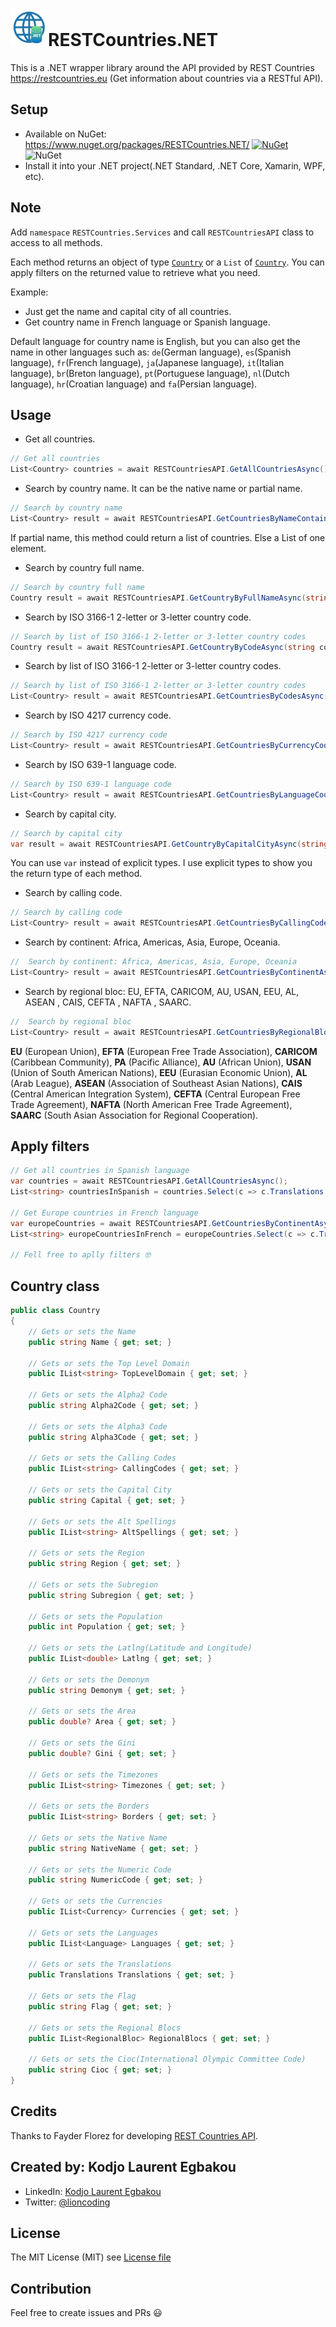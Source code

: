 # <img src="art/icon.png" alt="Icon" width="60" />RESTCountries.NET 

This is a .NET wrapper library around the API provided by REST Countries https://restcountries.eu (Get information about countries via a RESTful API).

## Setup

- Available on NuGet: https://www.nuget.org/packages/RESTCountries.NET/ [![NuGet](https://img.shields.io/nuget/v/RESTCountries.NET.svg?label=NuGet)](https://www.nuget.org/packages/RESTCountries.NET/) ![NuGet](https://img.shields.io/nuget/dt/RESTCountries.NET.svg)
- Install it into your .NET project(.NET Standard, .NET Core, Xamarin, WPF, etc).

## Note

Add `namespace` `RESTCountries.Services` and call `RESTCountriesAPI` class to access to all methods.

Each method returns an object of type [`Country`](https://github.com/egbakou/RESTCountries.NET/blob/master/src/RESTCountries.NET/Models/Country.cs) or a `List` of [`Country`](https://github.com/egbakou/RESTCountries.NET/blob/master/src/RESTCountries.NET/Models/Country.cs). You can apply filters on the returned value to retrieve what you need. 

Example:

- Just get the name and capital city of all countries.
- Get country name in French language or Spanish language.

Default language for country name is English, but you can also get the name in other languages such as: `de`(German language),  `es`(Spanish language), `fr`(French language),  `ja`(Japanese language), `it`(Italian language), `br`(Breton language), `pt`(Portuguese language), `nl`(Dutch language), `hr`(Croatian language) and `fa`(Persian language).

## Usage

- Get all countries.

```csharp
// Get all countries
List<Country> countries = await RESTCountriesAPI.GetAllCountriesAsync();
```

- Search by country name. It can be the native name or partial name.

```csharp
// Search by country name
List<Country> result = await RESTCountriesAPI.GetCountriesByNameContainsAsync(string name);
```

If partial name, this method could return a list of countries. Else a List of one element.

- Search by country full name.

```csharp
// Search by country full name
Country result = await RESTCountriesAPI.GetCountryByFullNameAsync(string fullName);
```

-  Search by ISO 3166-1 2-letter or 3-letter country code.

```csharp
// Search by list of ISO 3166-1 2-letter or 3-letter country codes
Country result = await RESTCountriesAPI.GetCountryByCodeAsync(string countryCode);
```

-  Search by list of ISO 3166-1 2-letter or 3-letter country codes.

```csharp
// Search by list of ISO 3166-1 2-letter or 3-letter country codes
List<Country> result = await RESTCountriesAPI.GetCountriesByCodesAsync(params string[] codes);
```

- Search by ISO 4217 currency code.

```csharp
// Search by ISO 4217 currency code
List<Country> result = await RESTCountriesAPI.GetCountriesByCurrencyCodeAsync(string currencyCode);
```

- Search by ISO 639-1 language code.

```csharp
// Search by ISO 639-1 language code
List<Country> result = await RESTCountriesAPI.GetCountriesByLanguageCodeAsync(string languageCode);
```

-  Search by capital city.

```csharp
// Search by capital city
var result = await RESTCountriesAPI.GetCountryByCapitalCityAsync(string capitalCity);
```

You can use `var` instead of explicit types. I use explicit types to show you the return type of each method.

- Search by calling code.

```csharp
// Search by calling code
List<Country> result = await RESTCountriesAPI.GetCountriesByCallingCodeAsync(string callingCode);
```

-  Search by continent: Africa, Americas, Asia, Europe, Oceania.

```csharp
//  Search by continent: Africa, Americas, Asia, Europe, Oceania
List<Country> result = await RESTCountriesAPI.GetCountriesByContinentAsync(string continent);
```

- Search by regional bloc: EU, EFTA, CARICOM, AU, USAN, EEU, AL, ASEAN , CAIS, CEFTA , NAFTA , SAARC.

```csharp
//  Search by regional bloc
List<Country> result = await RESTCountriesAPI.GetCountriesByRegionalBlocAsync(string regionalBloc);
```

**EU** (European Union), **EFTA** (European Free Trade Association), **CARICOM** (Caribbean Community), **PA** (Pacific Alliance), **AU** (African Union), **USAN** (Union of South American Nations), **EEU** (Eurasian Economic Union), **AL** (Arab League), **ASEAN** (Association of Southeast Asian Nations), **CAIS** (Central American Integration System), **CEFTA** (Central European Free Trade Agreement), **NAFTA** (North American Free Trade Agreement), **SAARC** (South Asian Association for Regional Cooperation).

## Apply filters

```csharp
// Get all countries in Spanish language
var countries = await RESTCountriesAPI.GetAllCountriesAsync();
List<string> countriesInSpanish = countries.Select(c => c.Translations.Es).ToList();

// Get Europe countries in French language
var europeCountries = await RESTCountriesAPI.GetCountriesByContinentAsync("Europe"); ;
List<string> europeCountriesInFrench = europeCountries.Select(c => c.Translations.Fr).ToList();

// Fell free to aplly filters 🤓
```



## Country class

```csharp
public class Country
{	
    // Gets or sets the Name
    public string Name { get; set; }
  
    // Gets or sets the Top Level Domain
    public IList<string> TopLevelDomain { get; set; }
  
    // Gets or sets the Alpha2 Code
    public string Alpha2Code { get; set; }
  
    // Gets or sets the Alpha3 Code
    public string Alpha3Code { get; set; }
  
    // Gets or sets the Calling Codes
    public IList<string> CallingCodes { get; set; }
  
    // Gets or sets the Capital City
    public string Capital { get; set; }
  
    // Gets or sets the Alt Spellings
    public IList<string> AltSpellings { get; set; }    
   
    // Gets or sets the Region
    public string Region { get; set; }
  
    // Gets or sets the Subregion
    public string Subregion { get; set; }
   
    // Gets or sets the Population
    public int Population { get; set; }
  
    // Gets or sets the Latlng(Latitude and Longitude)
    public IList<double> Latlng { get; set; }
   
    // Gets or sets the Demonym
    public string Demonym { get; set; }
   
    // Gets or sets the Area
    public double? Area { get; set; }
  
    // Gets or sets the Gini
    public double? Gini { get; set; }
   
    // Gets or sets the Timezones
    public IList<string> Timezones { get; set; }

    // Gets or sets the Borders
    public IList<string> Borders { get; set; }

    // Gets or sets the Native Name
    public string NativeName { get; set; }

    // Gets or sets the Numeric Code
    public string NumericCode { get; set; }

    // Gets or sets the Currencies
    public IList<Currency> Currencies { get; set; }

    // Gets or sets the Languages
    public IList<Language> Languages { get; set; }

    // Gets or sets the Translations
    public Translations Translations { get; set; }

    // Gets or sets the Flag
    public string Flag { get; set; }

    // Gets or sets the Regional Blocs
    public IList<RegionalBloc> RegionalBlocs { get; set; }

    // Gets or sets the Cioc(International Olympic Committee Code)
    public string Cioc { get; set; }
}
```

## Credits

Thanks to Fayder Florez for developing [REST Countries API](https://github.com/fayder/restcountries).

## Created by: Kodjo Laurent Egbakou

- LinkedIn: [Kodjo Laurent Egbakou](https://www.linkedin.com/in/laurentegbakou/)
- Twitter: [@lioncoding](https://twitter.com/lioncoding)

## License

The MIT License (MIT) see [License file](https://github.com/egbakou/RESTCountries.NET/blob/master/LICENSE)

## Contribution

Feel free to create issues and PRs 😃
